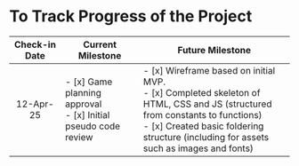 # To Track Progress of the Project

| Check-in Date | Current Milestone | Future Milestone |
| :-----------: | ----------------- | ---------------- |
| 12-Apr-25 | - [x] Game planning approval <br> - [x] Initial pseudo code review | - [x] Wireframe based on initial MVP. <br> - [x] Completed skeleton of HTML, CSS and JS (structured from constants to functions) <br> - [x] Created basic foldering structure (including for assets such as images and fonts) |

